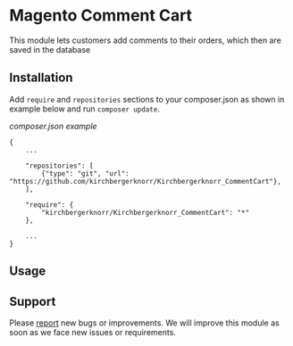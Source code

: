 # Magento Comment Cart
This module lets customers add comments to their orders, which then are saved in the database

## Installation

Add `require` and `repositories` sections to your composer.json as shown in example below and run `composer update`.

*composer.json example*

```
{
    ...
    
    "repositories": [
        {"type": "git", "url": "https://github.com/kirchbergerknorr/Kirchbergerknorr_CommentCart"},
    ],
    
    "require": {
        "kirchbergerknorr/Kirchbergerknorr_CommentCart": "*"
    },
    
    ...
}
```

## Usage


## Support

Please [report](https://github.com/kirchbergerknorr/Kirchbergerknorr_CommentCart/issues/new) new bugs or improvements. We will improve this module as soon as we face new issues or requirements.
